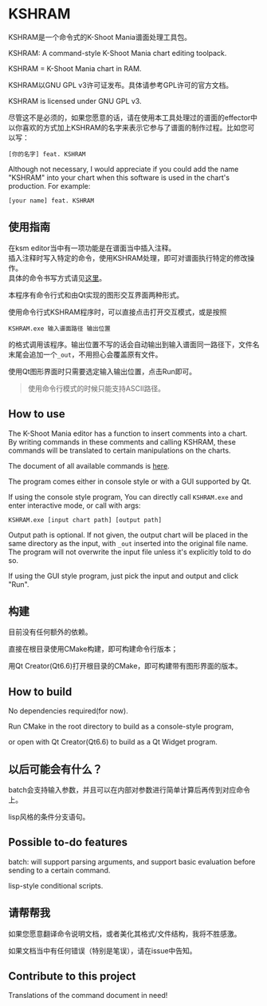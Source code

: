# KSHRAM

KSHRAM是一个命令式的K-Shoot Mania谱面处理工具包。

KSHRAM: A command-style K-Shoot Mania chart editing toolpack.

KSHRAM = K-Shoot Mania chart in RAM.

KSHRAM以GNU GPL v3许可证发布。具体请参考GPL许可的官方文档。

KSHRAM is licensed under GNU GPL v3.

尽管这不是必须的，如果您愿意的话，请在使用本工具处理过的谱面的effector中以你喜欢的方式加上KSHRAM的名字来表示它参与了谱面的制作过程。比如您可以写：

```
[你的名字] feat. KSHRAM
```

Although not necessary, I would appreciate if you could add the name "KSHRAM" into your chart when this software is used in the chart's production. For example:

```
[your name] feat. KSHRAM
```


## 使用指南

在ksm editor当中有一项功能是在谱面当中插入注释。<br>
插入注释时写入特定的命令，使用KSHRAM处理，即可对谱面执行特定的修改操作。<br>
具体的命令书写方式请见[这里](doc/KSHRAM命令说明_CN.md)。

本程序有命令行式和由Qt实现的图形交互界面两种形式。

使用命令行式KSHRAM程序时，可以直接点击打开交互模式，或是按照

```
KSHRAM.exe 输入谱面路径 输出位置
```

的格式调用该程序。输出位置不写的话会自动输出到输入谱面同一路径下，文件名末尾会追加一个`_out`，不用担心会覆盖原有文件。

使用Qt图形界面时只需要选定输入输出位置，点击Run即可。

> 使用命令行模式的时候只能支持ASCII路径。


## How to use

The K-Shoot Mania editor has a function to insert comments into a chart.<br>
By writing commands in these comments and calling KSHRAM, these commands will be translated to certain manipulations on the charts.

The document of all available commands is [here](doc/KSHRAM命令说明_CN.md).

The program comes either in console style or with a GUI supported by Qt.

If using the console style program, You can directly call `KSHRAM.exe` and enter interactive mode, or call with args:

```
KSHRAM.exe [input chart path] [output path]
```

Output path is optional. If not given, the output chart will be placed in the same directory as the input, with `_out` inserted into the original file name. The program will not overwrite the input file unless it's explicitly told to do so.

If using the GUI style program, just pick the input and output and click "Run".

## 构建

目前没有任何额外的依赖。

直接在根目录使用CMake构建，即可构建命令行版本；

用Qt Creator(Qt6.6)打开根目录的CMake，即可构建带有图形界面的版本。


## How to build

No dependencies required(for now).

Run CMake in the root directory to build as a console-style program,

or open with Qt Creator(Qt6.6) to build as a Qt Widget program.

## 以后可能会有什么？

batch会支持输入参数，并且可以在内部对参数进行简单计算后再传到对应命令上。

lisp风格的条件分支语句。


## Possible to-do features

batch: will support parsing arguments, and support basic evaluation before sending to a certain command.

lisp-style conditional scripts.


## 请帮帮我

如果您愿意翻译命令说明文档，或者美化其格式/文件结构，我将不胜感激。

如果文档当中有任何错误（特别是笔误），请在issue中告知。


## Contribute to this project

Translations of the command document in need!